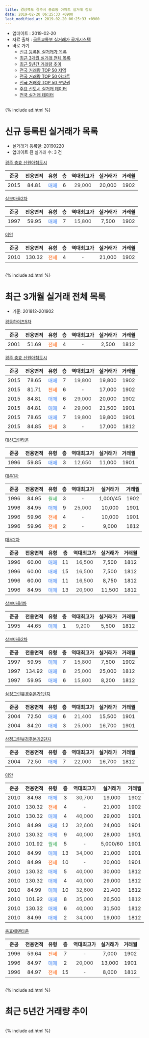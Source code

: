 ```yaml
---
title: 경상북도 경주시 충효동 아파트 실거래 정보
date: 2019-02-20 06:25:33 +0900
last_modified_at: 2019-02-20 06:25:33 +0900
---
```


* 업데이트 : 2019-02-20
* 자료 출처 : [국토교통부 실거래가 공개시스템](http://rt.molit.go.kr)
* 바로 가기
    * [신규 등록된 실거래가 목록](#신규-등록된-실거래가-목록)
    * [최근 3개월 실거래 전체 목록](#최근-3개월-실거래-전체-목록)
    * [최근 5년간 거래량 추이](#최근-5년간-거래량-추이)
    * [전국 거래량 TOP 50 지역](https://inasie.github.io/apt-trade-info/최근-3개월-전국에서-가장-거래가-많이-발생한-지역)
    * [전국 거래량 TOP 50 아파트](https://inasie.github.io/apt-trade-info/최근-3개월-전국에서-가장-거래가-많이-발생한-아파트)
    * [전국 거래량 TOP 50 분양권](https://inasie.github.io/apt-trade-info/최근-3개월-전국에서-가장-거래가-많이-발생한-분양권)
    * [주요 신도시 실거래 데이터](https://inasie.github.io/apt-trade-info/주요-신도시)
    * [전국 실거래 데이터](https://inasie.github.io/apt-trade-info/전국)
<br>
{% include ad.html %}
<br>

# 신규 등록된 실거래가 목록
* 실거래가 등록일: 20190220
* 업데이트 된 실거래 수: 3 건


[경주 충효 신원아침도시](https://search.naver.com/search.naver?query=%EA%B2%BD%EC%83%81%EB%B6%81%EB%8F%84+%EA%B2%BD%EC%A3%BC%EC%8B%9C+%EC%B6%A9%ED%9A%A8%EB%8F%99+%EA%B2%BD%EC%A3%BC+%EC%B6%A9%ED%9A%A8+%EC%8B%A0%EC%9B%90%EC%95%84%EC%B9%A8%EB%8F%84%EC%8B%9C)

|준공|전용면적|유형|층|역대최고가|실거래가|거래월|
|:---:|:---:|:---:|:---:|:---:|:---:|:---:|
|2015|84.81|<span style="color:#4285f3">매매</span>|6|<span style="color:#444444">29,000</span>|20,000|1902|

[삼보마을2차](https://search.naver.com/search.naver?query=%EA%B2%BD%EC%83%81%EB%B6%81%EB%8F%84+%EA%B2%BD%EC%A3%BC%EC%8B%9C+%EC%B6%A9%ED%9A%A8%EB%8F%99+%EC%82%BC%EB%B3%B4%EB%A7%88%EC%9D%842%EC%B0%A8)

|준공|전용면적|유형|층|역대최고가|실거래가|거래월|
|:---:|:---:|:---:|:---:|:---:|:---:|:---:|
|1997|59.95|<span style="color:#4285f3">매매</span>|7|<span style="color:#444444">15,800</span>|7,500|1902|

[이안](https://search.naver.com/search.naver?query=%EA%B2%BD%EC%83%81%EB%B6%81%EB%8F%84+%EA%B2%BD%EC%A3%BC%EC%8B%9C+%EC%B6%A9%ED%9A%A8%EB%8F%99+%EC%9D%B4%EC%95%88)

|준공|전용면적|유형|층|역대최고가|실거래가|거래월|
|:---:|:---:|:---:|:---:|:---:|:---:|:---:|
|2010|130.32|<span style="color:#ff5a00">전세</span>|4|<span style="color:#444444">-</span>|21,000|1902|


<br>
{% include ad.html %}
<br>

# 최근 3개월 실거래 전체 목록
* 기준: 201812-201902


[경동하이츠5차](https://search.naver.com/search.naver?query=%EA%B2%BD%EC%83%81%EB%B6%81%EB%8F%84+%EA%B2%BD%EC%A3%BC%EC%8B%9C+%EC%B6%A9%ED%9A%A8%EB%8F%99+%EA%B2%BD%EB%8F%99%ED%95%98%EC%9D%B4%EC%B8%A05%EC%B0%A8)

|준공|전용면적|유형|층|역대최고가|실거래가|거래월|
|:---:|:---:|:---:|:---:|:---:|:---:|:---:|
|2001|51.69|<span style="color:#ff5a00">전세</span>|4|<span style="color:#444444">-</span>|2,500|1812|

[경주 충효 신원아침도시](https://search.naver.com/search.naver?query=%EA%B2%BD%EC%83%81%EB%B6%81%EB%8F%84+%EA%B2%BD%EC%A3%BC%EC%8B%9C+%EC%B6%A9%ED%9A%A8%EB%8F%99+%EA%B2%BD%EC%A3%BC+%EC%B6%A9%ED%9A%A8+%EC%8B%A0%EC%9B%90%EC%95%84%EC%B9%A8%EB%8F%84%EC%8B%9C)

|준공|전용면적|유형|층|역대최고가|실거래가|거래월|
|:---:|:---:|:---:|:---:|:---:|:---:|:---:|
|2015|78.65|<span style="color:#4285f3">매매</span>|7|<span style="color:#444444">19,800</span>|19,800|1902|
|2015|81.71|<span style="color:#ff5a00">전세</span>|6|<span style="color:#444444">-</span>|17,000|1902|
|2015|84.81|<span style="color:#4285f3">매매</span>|6|<span style="color:#444444">29,000</span>|20,000|1902|
|2015|84.81|<span style="color:#4285f3">매매</span>|4|<span style="color:#444444">29,000</span>|21,500|1901|
|2015|78.65|<span style="color:#4285f3">매매</span>|7|<span style="color:#444444">19,800</span>|19,800|1901|
|2015|84.85|<span style="color:#ff5a00">전세</span>|3|<span style="color:#444444">-</span>|17,000|1812|

[대신그린타운](https://search.naver.com/search.naver?query=%EA%B2%BD%EC%83%81%EB%B6%81%EB%8F%84+%EA%B2%BD%EC%A3%BC%EC%8B%9C+%EC%B6%A9%ED%9A%A8%EB%8F%99+%EB%8C%80%EC%8B%A0%EA%B7%B8%EB%A6%B0%ED%83%80%EC%9A%B4)

|준공|전용면적|유형|층|역대최고가|실거래가|거래월|
|:---:|:---:|:---:|:---:|:---:|:---:|:---:|
|1996|59.85|<span style="color:#4285f3">매매</span>|3|<span style="color:#444444">12,650</span>|11,000|1901|

[대우1차](https://search.naver.com/search.naver?query=%EA%B2%BD%EC%83%81%EB%B6%81%EB%8F%84+%EA%B2%BD%EC%A3%BC%EC%8B%9C+%EC%B6%A9%ED%9A%A8%EB%8F%99+%EB%8C%80%EC%9A%B01%EC%B0%A8)

|준공|전용면적|유형|층|역대최고가|실거래가|거래월|
|:---:|:---:|:---:|:---:|:---:|:---:|:---:|
|1996|84.95|<span style="color:#34a853">월세</span>|3|<span style="color:#444444">-</span>|1,000/45|1902|
|1996|84.95|<span style="color:#4285f3">매매</span>|9|<span style="color:#444444">25,000</span>|10,000|1901|
|1996|59.96|<span style="color:#ff5a00">전세</span>|4|<span style="color:#444444">-</span>|10,000|1901|
|1996|59.96|<span style="color:#ff5a00">전세</span>|2|<span style="color:#444444">-</span>|9,000|1812|

[대우2차](https://search.naver.com/search.naver?query=%EA%B2%BD%EC%83%81%EB%B6%81%EB%8F%84+%EA%B2%BD%EC%A3%BC%EC%8B%9C+%EC%B6%A9%ED%9A%A8%EB%8F%99+%EB%8C%80%EC%9A%B02%EC%B0%A8)

|준공|전용면적|유형|층|역대최고가|실거래가|거래월|
|:---:|:---:|:---:|:---:|:---:|:---:|:---:|
|1996|60.00|<span style="color:#4285f3">매매</span>|11|<span style="color:#444444">16,500</span>|7,500|1812|
|1996|60.00|<span style="color:#4285f3">매매</span>|15|<span style="color:#444444">16,500</span>|7,500|1812|
|1996|60.00|<span style="color:#4285f3">매매</span>|11|<span style="color:#444444">16,500</span>|8,750|1812|
|1996|84.95|<span style="color:#4285f3">매매</span>|13|<span style="color:#444444">20,900</span>|11,500|1812|

[삼보마을1차](https://search.naver.com/search.naver?query=%EA%B2%BD%EC%83%81%EB%B6%81%EB%8F%84+%EA%B2%BD%EC%A3%BC%EC%8B%9C+%EC%B6%A9%ED%9A%A8%EB%8F%99+%EC%82%BC%EB%B3%B4%EB%A7%88%EC%9D%841%EC%B0%A8)

|준공|전용면적|유형|층|역대최고가|실거래가|거래월|
|:---:|:---:|:---:|:---:|:---:|:---:|:---:|
|1995|44.65|<span style="color:#4285f3">매매</span>|1|<span style="color:#444444">9,200</span>|5,500|1812|

[삼보마을2차](https://search.naver.com/search.naver?query=%EA%B2%BD%EC%83%81%EB%B6%81%EB%8F%84+%EA%B2%BD%EC%A3%BC%EC%8B%9C+%EC%B6%A9%ED%9A%A8%EB%8F%99+%EC%82%BC%EB%B3%B4%EB%A7%88%EC%9D%842%EC%B0%A8)

|준공|전용면적|유형|층|역대최고가|실거래가|거래월|
|:---:|:---:|:---:|:---:|:---:|:---:|:---:|
|1997|59.95|<span style="color:#4285f3">매매</span>|7|<span style="color:#444444">15,800</span>|7,500|1902|
|1997|134.92|<span style="color:#4285f3">매매</span>|8|<span style="color:#444444">25,000</span>|25,000|1812|
|1997|59.95|<span style="color:#4285f3">매매</span>|6|<span style="color:#444444">15,800</span>|8,200|1812|

[삼정그린뷰경주본가1단지](https://search.naver.com/search.naver?query=%EA%B2%BD%EC%83%81%EB%B6%81%EB%8F%84+%EA%B2%BD%EC%A3%BC%EC%8B%9C+%EC%B6%A9%ED%9A%A8%EB%8F%99+%EC%82%BC%EC%A0%95%EA%B7%B8%EB%A6%B0%EB%B7%B0%EA%B2%BD%EC%A3%BC%EB%B3%B8%EA%B0%801%EB%8B%A8%EC%A7%80)

|준공|전용면적|유형|층|역대최고가|실거래가|거래월|
|:---:|:---:|:---:|:---:|:---:|:---:|:---:|
|2004|72.50|<span style="color:#4285f3">매매</span>|6|<span style="color:#444444">21,400</span>|15,500|1901|
|2004|84.20|<span style="color:#4285f3">매매</span>|3|<span style="color:#444444">25,000</span>|16,700|1901|

[삼정그린뷰경주본가2단지](https://search.naver.com/search.naver?query=%EA%B2%BD%EC%83%81%EB%B6%81%EB%8F%84+%EA%B2%BD%EC%A3%BC%EC%8B%9C+%EC%B6%A9%ED%9A%A8%EB%8F%99+%EC%82%BC%EC%A0%95%EA%B7%B8%EB%A6%B0%EB%B7%B0%EA%B2%BD%EC%A3%BC%EB%B3%B8%EA%B0%802%EB%8B%A8%EC%A7%80)

|준공|전용면적|유형|층|역대최고가|실거래가|거래월|
|:---:|:---:|:---:|:---:|:---:|:---:|:---:|
|2004|72.50|<span style="color:#4285f3">매매</span>|7|<span style="color:#444444">22,000</span>|16,700|1812|

[이안](https://search.naver.com/search.naver?query=%EA%B2%BD%EC%83%81%EB%B6%81%EB%8F%84+%EA%B2%BD%EC%A3%BC%EC%8B%9C+%EC%B6%A9%ED%9A%A8%EB%8F%99+%EC%9D%B4%EC%95%88)

|준공|전용면적|유형|층|역대최고가|실거래가|거래월|
|:---:|:---:|:---:|:---:|:---:|:---:|:---:|
|2010|84.98|<span style="color:#4285f3">매매</span>|3|<span style="color:#444444">30,700</span>|19,000|1902|
|2010|130.32|<span style="color:#ff5a00">전세</span>|4|<span style="color:#444444">-</span>|21,000|1902|
|2010|130.32|<span style="color:#4285f3">매매</span>|4|<span style="color:#444444">40,000</span>|29,000|1901|
|2010|84.99|<span style="color:#4285f3">매매</span>|12|<span style="color:#444444">32,600</span>|24,000|1901|
|2010|130.32|<span style="color:#4285f3">매매</span>|9|<span style="color:#444444">40,000</span>|28,000|1901|
|2010|101.92|<span style="color:#34a853">월세</span>|5|<span style="color:#444444">-</span>|5,000/60|1901|
|2010|84.99|<span style="color:#4285f3">매매</span>|13|<span style="color:#444444">34,000</span>|21,000|1901|
|2010|84.99|<span style="color:#ff5a00">전세</span>|10|<span style="color:#444444">-</span>|20,000|1901|
|2010|130.32|<span style="color:#4285f3">매매</span>|5|<span style="color:#444444">40,000</span>|30,000|1812|
|2010|130.32|<span style="color:#4285f3">매매</span>|4|<span style="color:#444444">40,000</span>|29,000|1812|
|2010|84.99|<span style="color:#4285f3">매매</span>|10|<span style="color:#444444">32,600</span>|21,400|1812|
|2010|101.92|<span style="color:#4285f3">매매</span>|8|<span style="color:#444444">35,000</span>|26,500|1812|
|2010|130.32|<span style="color:#4285f3">매매</span>|6|<span style="color:#444444">40,000</span>|31,500|1812|
|2010|84.99|<span style="color:#4285f3">매매</span>|2|<span style="color:#444444">34,000</span>|19,000|1812|

[충효에덴타운](https://search.naver.com/search.naver?query=%EA%B2%BD%EC%83%81%EB%B6%81%EB%8F%84+%EA%B2%BD%EC%A3%BC%EC%8B%9C+%EC%B6%A9%ED%9A%A8%EB%8F%99+%EC%B6%A9%ED%9A%A8%EC%97%90%EB%8D%B4%ED%83%80%EC%9A%B4)

|준공|전용면적|유형|층|역대최고가|실거래가|거래월|
|:---:|:---:|:---:|:---:|:---:|:---:|:---:|
|1996|59.64|<span style="color:#ff5a00">전세</span>|7|<span style="color:#444444">-</span>|7,000|1902|
|1996|84.97|<span style="color:#4285f3">매매</span>|2|<span style="color:#444444">20,000</span>|13,000|1901|
|1996|84.97|<span style="color:#ff5a00">전세</span>|15|<span style="color:#444444">-</span>|8,000|1812|


<br>
{% include ad.html %}
<br>

# 최근 5년간 거래량 추이


<div style="width:100%;">
    <canvas id="deal_progress" height="200"></canvas>
</div>

<script>
new Chart(document.getElementById("deal_progress"), {
    type: 'line',
    data: {
        labels: ['201402','201403','201404','201405','201406','201407','201408','201409','201410','201411','201412','201501','201502','201503','201504','201505','201506','201507','201508','201509','201510','201511','201512','201601','201602','201603','201604','201605','201606','201607','201608','201609','201610','201611','201612','201701','201702','201703','201704','201705','201706','201707','201708','201709','201710','201711','201712','201801','201802','201803','201804','201805','201806','201807','201808','201809','201810','201811','201812','201901','201902'],
        datasets: [{
            label: '매매',
            pointRadius: 1,
            data: [28, 24, 24, 20, 24, 9, 15, 20, 18, 17, 10, 26, 20, 36, 17, 8, 12, 18, 14, 15, 11, 12, 6, 14, 10, 13, 7, 12, 16, 16, 11, 5, 11, 12, 9, 12, 21, 18, 15, 8, 12, 17, 10, 7, 14, 8, 10, 11, 6, 17, 14, 6, 11, 14, 10, 12, 17, 18, 14, 11, 4],
            borderColor: "rgba(255, 201, 14, 1)",
            backgroundColor: "rgba(255, 201, 14, 0.5)",
            fill: false,
            lineTension: 0
        },{
            label: '전월세',
            pointRadius: 1,
            data: [12, 8, 5, 4, 4, 9, 4, 2, 11, 8, 6, 8, 12, 19, 15, 12, 10, 10, 2, 8, 10, 8, 4, 5, 12, 9, 7, 9, 3, 3, 4, 1, 6, 7, 8, 12, 8, 12, 7, 3, 9, 12, 6, 7, 3, 4, 6, 8, 11, 12, 8, 6, 7, 12, 4, 5, 7, 5, 4, 3, 4],
            borderColor: "rgba(0, 141, 185, 1)",
            backgroundColor: "rgba(0, 141, 185, 0.5)",
            fill: false,
            lineTension: 0
        }
        ]
    },
    options: {
        responsive: true,
        title: {
            display: false
        },
        tooltips: {
            mode: 'index',
            intersect: false
        },
        hover: {
            mode: 'nearest',
            intersect: true
        },
        scales: {
            xAxes: [{
                display: true,
                scaleLabel: {
                    display: true,
                    labelString: '년/월'
                }
            }],
            yAxes: [{
                display: true,
                ticks: {
                    suggestedMin: 0,
                },
                scaleLabel: {
                    display: true,
                    labelString: '실거래 수'
                }
            }]
        }
    }
});

</script>


<br>
{% include ad.html %}
<br>

